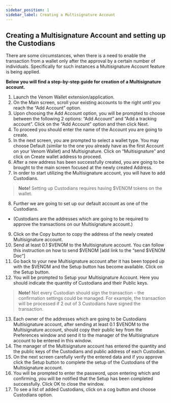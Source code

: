 ```yaml
---
sidebar_position: 1
sidebar_label: Creating a Multisignature Account
---
```


## Creating a Multisignature Account and setting up the Custodians

  

There are some circumstances, when there is a need to enable the transaction from a wallet only after the approval by a certain number of individuals. Specifically for such instances a Multisignature Account feature is being applied. 

**Below you will find a step-by-step guide for creation of a Multisignature account.**
1. Launch the Venom Wallet extension/application.
2. On the Main screen, scroll your existing accounts to the right until you reach the “Add Account” option.
3. Upon choosing the Add Account option, you will be prompted to choose between the following 2 options: “Add Account” and “Add a tracking account”. Click on the “Add Account” option and then click Next.
4. To proceed you should enter the name of the Account you are going to create.
5. In the next screen, you are prompted to select a wallet type. You may choose Default (similar to the one you already have as the first Account on your Venom Wallet) and Multisignature. Click on “Multisignature” and click on Create wallet address to proceed.
6. After a new address has been successfully created, you are going to be brought to the main screen focused at the newly created Address.
7. In order to start utilizing the Multisignature account, you will have to add Custodians.  
      
> **Note!** Setting up Custodians requires having $VENOM tokens on the
> wallet.

8. Further we are going to set up our default account as one of the Custodians.  
 - (Custodians are the addresses which are going to be required to approve the transactions on our Multisignature account.)
9. Click on the Copy button to copy the address of the newly created Multisignature account.
10. Send at least 0.1 $VENOM to the Multisignature account. You can follow this instruction on how to send $VENOM [add link to the “send $VENOM Doc”]
11. Go back to your new Multisignature account after it has been topped up with the $VENOM and the Setup button has become available. Click on the Setup button.
12. You will be prompted to Setup your Multisignature Account. Here you should indicate the quantity of Custodians and their Public keys.
   
> **Note!** Not every Custodian should sign the transaction – the confirmation settings could be managed. For example, the transaction
> will be processed if 2 out of 3 Custodians have signed the
> transaction.

13. Each owner of the addresses which are going to be Custodians Multisignature account, after sending at least 0.1 $VENOM to the Multisignature account, should copy their public key from the Preferences window and send it to the manager of the Multisignature account to be entered in this window.
14. The manager of the Multisignature account has entered the quantity and the public keys of the Custodians and public address of each Custodian.
15. On the next screen carefully verify the entered data and if you approve click the Setup button to complete the setup of the Custodians of the Multisignature account.
16. You will be prompted to enter the password, upon entering which and confirming, you will be notified that the Setup has been completed successfully. Click OK to close the window.
17. To see a list of added Custodians, click on a cog button and choose Custodians option.
